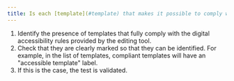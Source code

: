 ```yaml
---
title: Is each [template](#template) that makes it possible to comply with the [digital accessibility rules](#digital-accessibility-rules) clearly identifiable?
---
```


1. Identify the presence of templates that fully comply with the digital accessibility rules provided by the editing tool.
2. Check that they are clearly marked so that they can be identified. For example, in the list of templates, compliant templates will have an "accessible template" label.
3. If this is the case, the test is validated.